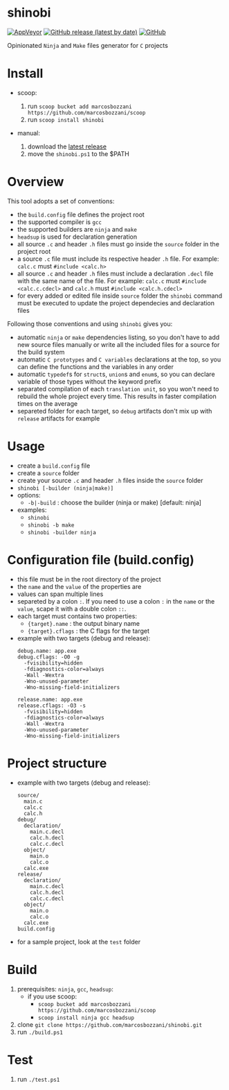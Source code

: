 # shinobi

[![AppVeyor](https://img.shields.io/appveyor/build/marcosbozzani/shinobi)](https://ci.appveyor.com/project/marcosbozzani/shinobi)
[![GitHub release (latest by date)](https://img.shields.io/github/v/release/marcosbozzani/shinobi)](https://github.com/marcosbozzani/shinobi/releases/latest)
[![GitHub](https://img.shields.io/github/license/marcosbozzani/shinobi)](https://github.com/marcosbozzani/shinobi/blob/master/LICENSE.md)

Opinionated `Ninja` and `Make` files generator for `C` projects

# Install

- scoop: 
  1. run `scoop bucket add marcosbozzani https://github.com/marcosbozzani/scoop`
  2. run `scoop install shinobi`

- manual:
  1. download the [latest release](https://github.com/marcosbozzani/shinobi/releases/latest)
  2. move the `shinobi.ps1` to the $PATH

# Overview

This tool adopts a set of conventions:
- the `build.config` file defines the project root
- the supported compiler is `gcc`
- the supported builders are `ninja` and `make`
- `headsup` is used for declaration generation
- all source `.c` and header `.h` files must go inside the `source` folder in the project root 
- a source `.c` file must include its respective header `.h` file. For example: `calc.c` must `#include <calc.h>`
- all source `.c` and header `.h` files must include a declaration `.decl` file with the same name of the file. For example: `calc.c` must `#include <calc.c.cdecl>` and `calc.h` must `#include <calc.h.cdecl>`
- for every added or edited file inside `source` folder the `shinobi` command must be executed to update the project dependecies and declaration files

Following those conventions and using `shinobi` gives you:
- automatic `ninja` or `make` dependencies listing, so you don't have to add new source files manually or write all the included files for a source for the build system
- automatic `C prototypes` and `C variables`  declarations at the top, so you can define the functions and the variables in any order
- automatic `typedef`s for `struct`s, `union`s and `enum`s, so you can declare variable of those types without the keyword prefix
- separated compilation of each `translation unit`, so you won't need to rebuild the whole project every time. This results in faster compilation times on the average
- separeted folder for each target, so `debug` artifacts don't mix up with `release` artifacts for example

# Usage

- create a `build.config` file
- create a `source` folder
- create your source `.c` and header `.h` files inside the `source` folder
- `shinobi [-builder (ninja|make)]`
- options:
  - `-b|-build` : choose the builder (ninja or make) [default: ninja]
- examples: 
  - `shinobi`
  - `shinobi -b make`
  - `shinobi -builder ninja`

# Configuration file (build.config)

- this file must be in the root directory of the project
- the `name` and the `value` of the properties are 
- values can span multiple lines
- separeted by a colon `:`. If you need to use a colon `:` in the `name` or the `value`, scape it with a double colon `::`.
- each target must contains two properties:
  - `{target}.name` : the output binary name
  - `{target}.cflags` : the C flags for the target
- example with two targets (debug and release):
  ```
  debug.name: app.exe
  debug.cflags: -O0 -g
    -fvisibility=hidden
    -fdiagnostics-color=always
    -Wall -Wextra 
    -Wno-unused-parameter 
    -Wno-missing-field-initializers

  release.name: app.exe
  release.cflags: -O3 -s 
    -fvisibility=hidden
    -fdiagnostics-color=always
    -Wall -Wextra 
    -Wno-unused-parameter 
    -Wno-missing-field-initializers
  ```

# Project structure

- example with two targets (debug and release):
  ```
  source/
    main.c
    calc.c
    calc.h
  debug/
    declaration/
      main.c.decl
      calc.h.decl
      calc.c.decl
    object/
      main.o
      calc.o
    calc.exe
  release/
    declaration/
      main.c.decl
      calc.h.decl
      calc.c.decl
    object/
      main.o
      calc.o
    calc.exe
  build.config
  ```
- for a sample project, look at the `test` folder

# Build

1. prerequisites: `ninja`, `gcc`, `headsup`:
   - if you use scoop: 
     - `scoop bucket add marcosbozzani https://github.com/marcosbozzani/scoop`
     - `scoop install ninja gcc headsup`
2. clone `git clone https://github.com/marcosbozzani/shinobi.git`
3. run `./build.ps1`

# Test

1. run `./test.ps1`
